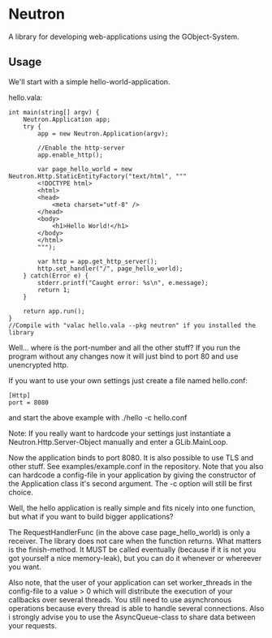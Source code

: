 Neutron
=======

A library for developing web-applications using the GObject-System.

Usage
-----

We'll start with a simple hello-world-application.

hello.vala:
```vala
int main(string[] argv) {
	Neutron.Application app;
	try {
		app = new Neutron.Application(argv);

		//Enable the http-server
		app.enable_http();

		var page_hello_world = new Neutron.Http.StaticEntityFactory("text/html", """
		<!DOCTYPE html>
		<html>
		<head>
			<meta charset="utf-8" />
		</head>
		<body>
			<h1>Hello World!</h1>
		</body>
		</html>
		""");

		var http = app.get_http_server();
		http.set_handler("/", page_hello_world);
	} catch(Error e) {
		stderr.printf("Caught error: %s\n", e.message);
		return 1;
	}

	return app.run();
}
//Compile with "valac hello.vala --pkg neutron" if you installed the library
```

Well... where is the port-number and all the other stuff? If you run the program without
any changes now it will just bind to port 80 and use unencrypted http.

If you want to use your own settings just create a file named hello.conf:
```
[Http]
port = 8080
```
and start the above example with
    ./hello -c hello.conf

Note: If you really want to hardcode your settings just instantiate a Neutron.Http.Server-Object manually
and enter a GLib.MainLoop.

Now the application binds to port 8080. It is also possible to use TLS and other stuff.
See examples/example.conf in the repository. Note that you also can hardcode a config-file
in your application by giving the constructor of the Application class it's second argument.
The -c option will still be first choice.

Well, the hello application is really simple and fits nicely into one function, but what if
you want to build bigger applications?

The RequestHandlerFunc (in the above case page_hello_world) is only a receiver. The library does not care
when the function returns. What matters is the finish-method. It MUST be called eventually (because if it
is not you got yourself a nice memory-leak), but you can do it whenever or whereever you want.

Also note, that the user of your application can set worker_threads in the config-file to a value > 0 which
will distribute the execution of your callbacks over several threads. You still need to use asynchronous
operations because every thread is able to handle several connections. Also i strongly advise you to use
the AsyncQueue-class to share data between your requests.
